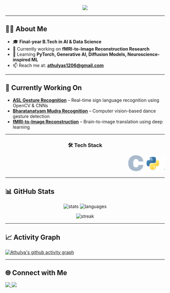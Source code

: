 <!-- Typing Intro -->
<p align="center">
  <a href="https://github.com/athulyas1206">
    <img src="https://readme-typing-svg.herokuapp.com?size=25&duration=6000&pause=1000&color=00AEEF&center=true&vCenter=true&width=700&lines=Hi%2C+I+am+Athulya+S;AI+%26+Data+Science+B.Tech+Final-Year+Student;Exploring+the+Future+with+AI">
  </a>
</p>

---

## 👩‍💻 About Me  
- 🎓 **Final-year B.Tech in AI & Data Science**  
- 🔭 Currently working on **fMRI-to-Image Reconstruction Research**  
- 🌱 Learning **PyTorch, Generative AI, Diffusion Models, Neuroscience-inspired ML**  
- 📫 Reach me at: **athulyas1206@gmail.com**  

---

## 🚀 Currently Working On  
- [**ASL Gesture Recognition**](#) – Real-time sign language recognition using OpenCV & CNNs  
- [**Bharatanatyam Mudra Recognition**](#) – Computer vision-based dance gesture detection   
- [**fMRI-to-Image Reconstruction**](#) – Brain-to-image translation using deep learning  

---

<h3 align="center">🛠 Tech Stack</h3>

<p align="center">
  <marquee behavior="scroll" direction="left" scrollamount="6">
    <img src="https://raw.githubusercontent.com/devicons/devicon/master/icons/c/c-original.svg" alt="C" width="50" height="50"/>
    <img src="https://raw.githubusercontent.com/devicons/devicon/master/icons/python/python-original.svg" alt="Python" width="50" height="50"/>
    <img src="https://raw.githubusercontent.com/devicons/devicon/master/icons/java/java-original.svg" alt="Java" width="50" height="50"/>
    <img src="https://www.vectorlogo.zone/logos/opencv/opencv-icon.svg" alt="OpenCV" width="50" height="50"/>
    <img src="https://raw.githubusercontent.com/devicons/devicon/master/icons/pandas/pandas-original.svg" alt="Pandas" width="50" height="50"/>
    <img src="https://upload.wikimedia.org/wikipedia/commons/0/05/Scikit_learn_logo_small.svg" alt="Scikit Learn" width="50" height="50"/>
    <img src="https://www.vectorlogo.zone/logos/tensorflow/tensorflow-icon.svg" alt="TensorFlow" width="50" height="50"/>
    <img src="https://upload.wikimedia.org/wikipedia/commons/9/96/Pytorch_logo.png" alt="PyTorch" width="50" height="50"/>
    <img src="https://raw.githubusercontent.com/devicons/devicon/master/icons/numpy/numpy-original.svg" alt="NumPy" width="50" height="50"/>
    <img src="https://www.vectorlogo.zone/logos/git-scm/git-scm-icon.svg" alt="Git" width="50" height="50"/>
  </marquee>
</p>

---

## 📊 GitHub Stats  
<p align="center">
  <img src="https://github-readme-stats.vercel.app/api?username=athulyas1206&show_icons=true&theme=tokyonight" alt="stats" height="150"/>
  <img src="https://github-readme-stats.vercel.app/api/top-langs/?username=athulyas1206&layout=compact&theme=tokyonight" alt="languages" height="150"/>
</p>

<p align="center">
  <img src="https://streak-stats.demolab.com/?user=athulyas1206&theme=tokyonight" alt="streak" height="150"/>
</p>

---

## 📈 Activity Graph  
[![Athulya's github activity graph](https://github-readme-activity-graph.vercel.app/graph?username=athulyas1206&theme=react-dark)](https://github.com/ashutosh00710/github-readme-activity-graph)

---

## 🌐 Connect with Me  
<p>
  <a href="https://linkedin.com/in/athulyas" target="_blank">
    <img src="https://img.shields.io/badge/LinkedIn-0077B5?style=for-the-badge&logo=linkedin&logoColor=white"/>
  </a>
  <a href="mailto:athulyas1206@gmail.com">
    <img src="https://img.shields.io/badge/Email-D14836?style=for-the-badge&logo=gmail&logoColor=white"/>
  </a>
</p>
